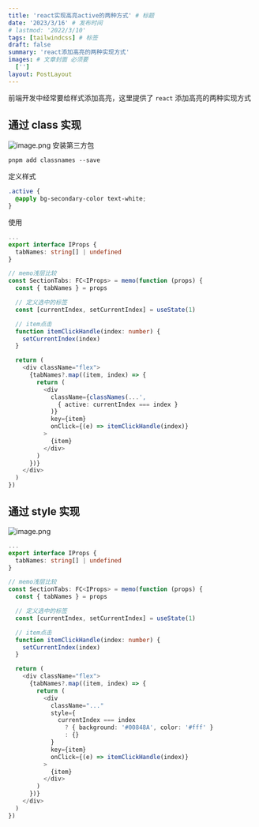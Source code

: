 ```yaml
---
title: 'react实现高亮active的两种方式' # 标题
date: '2023/3/16' # 发布时间
# lastmod: '2022/3/10'
tags: [tailwindcss] # 标签
draft: false
summary: 'react添加高亮的两种实现方式'
images: # 文章封面 必须要
  ['']
layout: PostLayout
---
```


前端开发中经常要给样式添加高亮，这里提供了 `react` 添加高亮的两种实现方式

## 通过 class 实现

![image.png](https://p3-juejin.byteimg.com/tos-cn-i-k3u1fbpfcp/e2b5e9ca3cfa4c118cc0cf008376c0ba~tplv-k3u1fbpfcp-watermark.image?)
安装第三方包

```css
pnpm add classnames --save
```

定义样式

```css
.active {
  @apply bg-secondary-color text-white;
}
```

使用

```ts
...
export interface IProps {
  tabNames: string[] | undefined
}

// memo浅层比较
const SectionTabs: FC<IProps> = memo(function (props) {
  const { tabNames } = props

  // 定义选中的标签
  const [currentIndex, setCurrentIndex] = useState(1)

  // item点击
  function itemClickHandle(index: number) {
    setCurrentIndex(index)
  }

  return (
    <div className="flex">
      {tabNames?.map((item, index) => {
        return (
          <div
            className={classNames(...',
              { active: currentIndex === index }
            )}
            key={item}
            onClick={(e) => itemClickHandle(index)}
          >
            {item}
          </div>
        )
      })}
    </div>
  )
})

```

## 通过 style 实现

![image.png](https://p3-juejin.byteimg.com/tos-cn-i-k3u1fbpfcp/e2b5e9ca3cfa4c118cc0cf008376c0ba~tplv-k3u1fbpfcp-watermark.image?)

```ts
...
export interface IProps {
  tabNames: string[] | undefined
}

// memo浅层比较
const SectionTabs: FC<IProps> = memo(function (props) {
  const { tabNames } = props

  // 定义选中的标签
  const [currentIndex, setCurrentIndex] = useState(1)

  // item点击
  function itemClickHandle(index: number) {
    setCurrentIndex(index)
  }

  return (
    <div className="flex">
      {tabNames?.map((item, index) => {
        return (
          <div
            className="..."
            style={
              currentIndex === index
                ? { background: '#00848A', color: '#fff' }
                : {}
            }
            key={item}
            onClick={(e) => itemClickHandle(index)}
          >
            {item}
          </div>
        )
      })}
    </div>
  )
})

```
